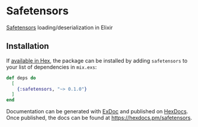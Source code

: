 # Safetensors

[Safetensors](https://huggingface.co/docs/safetensors/index) loading/deserialization in Elixir

## Installation

If [available in Hex](https://hex.pm/docs/publish), the package can be installed
by adding `safetensors` to your list of dependencies in `mix.exs`:

```elixir
def deps do
  [
    {:safetensors, "~> 0.1.0"}
  ]
end
```

Documentation can be generated with [ExDoc](https://github.com/elixir-lang/ex_doc)
and published on [HexDocs](https://hexdocs.pm). Once published, the docs can
be found at <https://hexdocs.pm/safetensors>.

